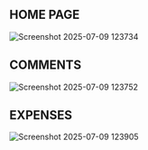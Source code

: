 ## HOME PAGE
![Screenshot 2025-07-09 123734](https://github.com/user-attachments/assets/81421fac-a398-494f-a286-a5b0aea7890f)


## COMMENTS
![Screenshot 2025-07-09 123752](https://github.com/user-attachments/assets/6d6062b6-80fc-4d11-9c7b-bf66834a3247)


## EXPENSES
![Screenshot 2025-07-09 123905](https://github.com/user-attachments/assets/f89ab478-113f-460f-be5d-9422ff9b9209)

